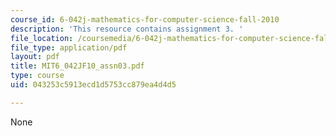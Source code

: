 ```yaml
---
course_id: 6-042j-mathematics-for-computer-science-fall-2010
description: 'This resource contains assignment 3. '
file_location: /coursemedia/6-042j-mathematics-for-computer-science-fall-2010/043253c5913ecd1d5753cc879ea4d4d5_MIT6_042JF10_assn03.pdf
file_type: application/pdf
layout: pdf
title: MIT6_042JF10_assn03.pdf
type: course
uid: 043253c5913ecd1d5753cc879ea4d4d5

---
```

None